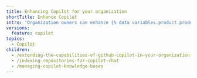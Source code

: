 ```yaml
---
title: Enhancing Copilot for your organization
shortTitle: Enhance Copilot
intro: 'Organization owners can enhance {% data variables.product.prodname_copilot %} in their organization.'
versions:
  feature: copilot
topics:
  - Copilot
children:
  - /extending-the-capabilities-of-github-copilot-in-your-organization
  - /indexing-repositories-for-copilot-chat
  - /managing-copilot-knowledge-bases
---
```


